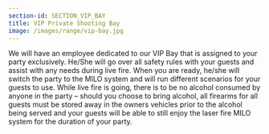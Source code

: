 ```yaml
---
section-id: SECTION_VIP_BAY
title: VIP Private Shooting Bay
image: /images/range/vip-bay.jpg
---
```

We will have an employee dedicated to our VIP Bay that is assigned to your party exclusively.  He/She will go over all safety rules with your guests and assist with any needs during live fire. When you are ready, he/she will switch the party to the MILO system and  will run different scenarios for your guests to use. While live fire is going, there is to be no alcohol consumed by anyone in the party – should you choose to bring alcohol, all firearms for all guests must be stored away in the owners vehicles prior to the alcohol being served and your guests will be able to still enjoy the laser fire MILO system for the duration of your party. 